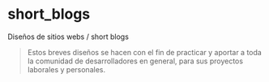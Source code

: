# short_blogs

Diseños de sitios webs / short blogs
> Estos breves diseños se hacen con el fin de practicar y aportar a toda la comunidad de desarrolladores en general, para sus proyectos laborales y personales.
